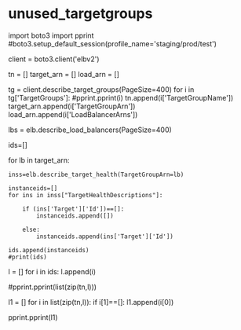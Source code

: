# unused_targetgroups

import boto3
import pprint
#boto3.setup_default_session(profile_name='staging/prod/test')

client = boto3.client('elbv2')

tn = []
target_arn = []
load_arn = []

tg = client.describe_target_groups(PageSize=400)
for i in tg['TargetGroups']:
    #pprint.pprint(i)
    tn.append(i['TargetGroupName'])
    target_arn.append(i['TargetGroupArn'])
    load_arn.append(i['LoadBalancerArns'])


lbs = elb.describe_load_balancers(PageSize=400)

ids=[]

for lb in target_arn:
    
    
    inss=elb.describe_target_health(TargetGroupArn=lb)
    
    instanceids=[]
    for ins in inss["TargetHealthDescriptions"]:        
        
        if (ins['Target']['Id'])==[]:
            instanceids.append([])

        else:
            instanceids.append(ins['Target']['Id'])

    ids.append(instanceids)
    #print(ids)
    
l = []
for i in ids:
    l.append(i)
    

#pprint.pprint(list(zip(tn,l)))
    
l1 = []
for i in list(zip(tn,l)):
    if i[1]==[]:
        l1.append(i[0])
        

pprint.pprint(l1)
